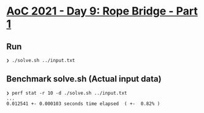 # [AoC 2021 - Day 9: Rope Bridge - Part 1](https://adventofcode.com/2022/day/9)

Run
---

```
❯ ./solve.sh ../input.txt
```


Benchmark solve.sh (Actual input data)
--------------------------------------

```
❯ perf stat -r 10 -d ./solve.sh ../input.txt
...
0.012541 +- 0.000103 seconds time elapsed  ( +-  0.82% )
```
